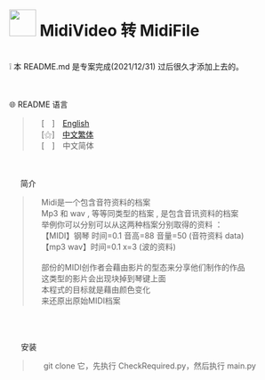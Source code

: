 # <img src="https://cdn.discordapp.com/attachments/879008540839256134/996740051323068466/unknown.png" width=48> **MidiVideo 转 MidiFile**
<br>
❕ 本 README.md 是专案完成(2021/12/31) 过后很久才添加上去的。 <br>
<br>
&nbsp;

🌐 README 语言
>&emsp;&nbsp;[　]　[English](https://github.com/mcg25035/MidiVideo2MidiFile/blob/master/README.md)<br>
&emsp;&nbsp;[⚝]　[中文繁体](https://github.com/mcg25035/MidiVideo2MidiFile/blob/master/README/README_TC.md)<br>
&emsp;&nbsp;[　]　中文简体

<br><br>
<img src="https://media.discordapp.net/attachments/763787703958372402/992695856492982352/unknown.png" width=16> 简介

>&emsp;&nbsp;Midi是一个包含音符资料的档案<br>
>&emsp;&nbsp;Mp3 和 wav , 等等同类型的档案 , 是包含音讯资料的档案<br>
>&emsp;&nbsp;举例你可以分别可以从这两种档案分别取得的资料 ：<br>
>&emsp;&nbsp;【MIDI】钢琴 时间=0.1 音高=88 音量=50 (音符资料 data)<br>
>&emsp;&nbsp;【mp3 wav】时间=0.1  x=3 (波的资料)<br>
><br>
>&emsp;&nbsp;部份的MIDI创作者会藉由影片的型态来分享他们制作的作品<br>
>&emsp;&nbsp;这类型的影片会出现块掉到琴键上面<br>
>&emsp;&nbsp;本程式的目标就是藉由颜色变化<br>
>&emsp;&nbsp;来还原出原始MIDI档案

<br><br>

<img src="https://cdn.discordapp.com/attachments/763787703958372402/992716242706255932/unknown.png" width=17> 安装

>&emsp;&nbsp; git clone 它，先执行 CheckRequired.py，然后执行 main.py